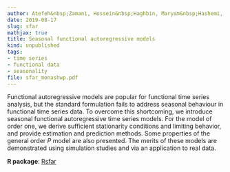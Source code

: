 ```yaml
---
author: Atefeh&nbsp;Zamani, Hossein&nbsp;Haghbin, Maryam&nbsp;Hashemi, Rob&nbsp;J&nbsp;Hyndman
date: 2019-08-17
slug: sfar
mathjax: true
title: Seasonal functional autoregressive models
kind: unpublished
tags:
- time series
- functional data
- seasonality
file: sfar_monashwp.pdf
---
```


Functional autoregressive models are popular for functional time series analysis, but the standard formulation fails to address seasonal behaviour in functional time series data. To overcome this shortcoming, we introduce seasonal functional autoregressive time series models. For the model of order one, we derive sufficient stationarity conditions and limiting behavior, and provide estimation and prediction methods. Some properties of the general order $P$ model are also presented. The merits of these models are demonstrated using simulation studies and via an application to real data.

**R package**: [Rsfar](https://github.com/haghbinh/sfar)
